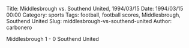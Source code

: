Title: Middlesbrough vs. Southend United, 1994/03/15
Date: 1994/03/15 00:00
Category: sports
Tags: football, football scores, Middlesbrough, Southend United
Slug: middlesbrough-vs-southend-united
Author: carbonero


Middlesbrough 1 - 0 Southend United
